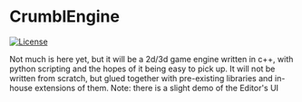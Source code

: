 # CrumblEngine
[![License](https://img.shields.io/:license-gplv2-green.svg)](](https://tldrlegal.com/license/gnu-general-public-license-v2))

Not much is here yet, but it will be a 2d/3d game engine written in c++, with python scripting and the hopes of it being easy to pick up. It will not be written from scratch, but glued together with pre-existing libraries and in-house extensions of them.
Note: there is a slight demo of the Editor's UI
